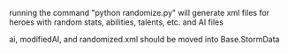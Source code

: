 running the command "python randomize.py" will generate xml files for heroes with random stats, abilities, talents, etc. and AI files

ai, modifiedAI, and randomized.xml should be moved into Base.StormData
